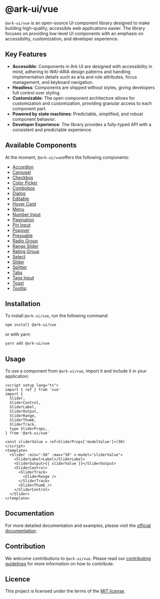 # @ark-ui/vue

`@ark-ui/vue` is an open-source UI component library designed to make building high-quality, accessible web applications easier. The library focuses on providing low-level UI components with an emphasis on accessibility, customization, and developer experience.

## Key Features

- **Accessible**: Components in Ark UI are designed with accessibility in mind, adhering to WAI-ARIA design patterns and handling implementation details such as aria and role attributes, focus management, and keyboard navigation.
- **Headless**: Components are shipped without styles, giving developers full control over styling.
- **Customizable**: The open component architecture allows for customization and customization, providing granular access to each component part.
- **Powered by state machines**: Predictable, simplified, and robust component behavior.
- **Developer Experience**: The library provides a fully-typed API with a consistent and predictable experience.

## Available Components

At the moment, `@ark-ui/vue`offers the following components:

- [Accordion](https://ark-ui.com/docs/vue/components/accordion)
- [Carousel](https://ark-ui.com/docs/vue/components/carousel)
- [Checkbox](https://ark-ui.com/docs/vue/components/checkbox)
- [Color Picker](https://ark-ui.com/docs/vue/components/color-picker)
- [Combobox](https://ark-ui.com/docs/vue/components/combobox)
- [Dialog](https://ark-ui.com/docs/vue/components/dialog)
- [Editable](https://ark-ui.com/docs/vue/components/editable)
- [Hover Card](https://ark-ui.com/docs/vue/components/hover-card)
- [Menu](https://ark-ui.com/docs/vue/components/menu)
- [Number Input](https://ark-ui.com/docs/vue/components/number-input)
- [Pagination](https://ark-ui.com/docs/vue/components/pagination)
- [Pin Input](https://ark-ui.com/docs/vue/components/pin-input)
- [Popover](https://ark-ui.com/docs/vue/components/popover)
- [Pressable](https://ark-ui.com/docs/vue/components/pressable)
- [Radio Group](https://ark-ui.com/docs/vue/components/radio-group)
- [Range Slider](https://ark-ui.com/docs/vue/components/range-slider)
- [Rating Group](https://ark-ui.com/docs/vue/components/rating-group)
- [Select](https://ark-ui.com/docs/vue/components/select)
- [Slider](https://ark-ui.com/docs/vue/components/slider)
- [Splitter](https://ark-ui.com/docs/vue/components/splitter)
- [Tabs](https://ark-ui.com/docs/vue/components/tabs)
- [Tags Input](https://ark-ui.com/docs/vue/components/tags-input)
- [Toast](https://ark-ui.com/docs/vue/components/toast)
- [Tooltip](https://ark-ui.com/docs/vue/components/tooltip)

## Installation

To install `@ark-ui/vue`, run the following command:

```bash
npm install @ark-ui/vue
```

or with yarn:

```bash
yarn add @ark-ui/vue
```

## Usage

To use a component from `@ark-ui/vue`, import it and include it in your application:

```vue
<script setup lang="ts">
import { ref } from 'vue'
import {
  Slider,
  SliderControl,
  SliderLabel,
  SliderOutput,
  SliderRange,
  SliderThumb,
  SliderTrack,
  type SliderProps,
} from '@ark-ui/vue'

const sliderValue = ref<SliderProps['modelValue']>(30)
</script>
<template>
  <Slider :min="-50" :max="50" v-model="sliderValue">
    <SliderLabel>Label</SliderLabel>
    <SliderOutput>{{ sliderValue }}</SliderOutput>
    <SliderControl>
      <SliderTrack>
        <SliderRange />
      </SliderTrack>
      <SliderThumb />
    </SliderControl>
  </Slider>
</template>
```

## Documentation

For more detailed documentation and examples, please visit the [official documentation](https://ark-ui.com/).

## Contribution

We welcome contributions to `@ark-ui/vue`. Please read our [contributing guidelines](https://github.com/chakra-ui/ark/blob/main/CONTRIBUTING.md) for more information on how to contribute.

## Licence

This project is licensed under the terms of the [MIT license](https://github.com/chakra-ui/ark/blob/main/LICENSE).
